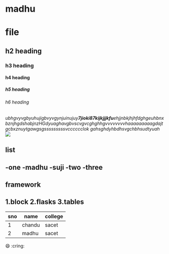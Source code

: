 # madhu 
# file
## h2 heading
### h3 heading
#### h4 heading
##### h5 heading
###### h6 heading
_ubhgvyvgbyuhujigbvyvgynjuinujuy**7jioki87kijkjjjkfu**ehjjnbkjhjhfdghgeuhbnxbznjhgdshabjnzHGdyuaghavgbvscvgvcghghhgvvvvvvvvhaaaaaaaaagdajtgcbxznuytgawgsgsssssssssvcccccclok
gahsghdyhbdhsvgchbhsudtyuah_
<img src="https://www.happybirthdaymsg.com/wp-content/uploads/2019/09/good-morning-images-with-flowers-16.jpg">
## list
-one
  -madhu
  -suji
-two
-three
-----
## framework
1.block
2.flasks
3.tables
------
sno | name | college
----|------|------
1 | chandu | sacet
2 | madhu | sacet
:smile:
:cring:
